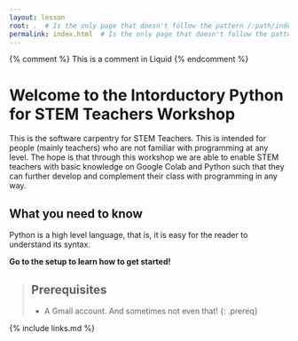 ```yaml
---
layout: lesson
root: .  # Is the only page that doesn't follow the pattern /:path/index.html
permalink: index.html  # Is the only page that doesn't follow the pattern /:path/index.html
---
```


<!-- this is an html comment -->

{% comment %} This is a comment in Liquid {% endcomment %}

# Welcome to the Intorductory Python for STEM Teachers Workshop

This is the software carpentry for STEM Teachers. This is intended for people (mainly teachers) who are not familiar with programming at any level.
The hope is that through this workshop we are able to enable STEM teachers with basic knowledge on Google Colab and Python such that they can further develop and complement their class with programming in any way.


## What you need to know

Python is a high level language, that is, it is easy for the reader to understand its syntax.

**Go to the setup to learn how to get started!**

> ## Prerequisites
> - A Gmail account. And sometimes not even that!
{: .prereq}

{% include links.md %}
